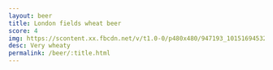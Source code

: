 ```yaml
---
layout: beer
title: London fields wheat beer
score: 4
img: https://scontent.xx.fbcdn.net/v/t1.0-0/p480x480/947193_10151694532673745_349270642_n.jpg?oh=5bbec34faad3230ec5309d071b0f12d3&oe=58823522
desc: Very wheaty
permalink: /beer/:title.html
---
```

